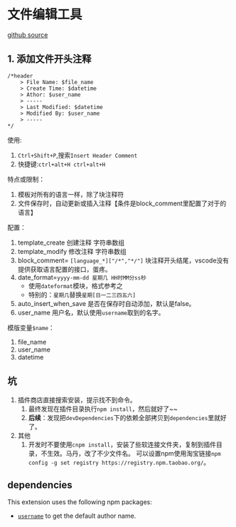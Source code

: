 # 文件编辑工具
[github source](https://github.com/treert/vscode-plugins/tree/master/file-editor-utils)

## 1. 添加文件开头注释
```
/*header
    > File Name: $file_name
    > Create Time: $datetime
    > Athor: $user_name
    > -----
    > Last Modified: $datetime
    > Modified By: $user_name
    > -----
*/
```
使用:
1. `Ctrl+Shift+P`,搜索`Insert Header Comment`
2. 快捷键:`ctrl+alt+H ctrl+alt+H`

特点或限制：
1. 模板对所有的语言一样，除了块注释符
2. 文件保存时，自动更新或插入注释【条件是block_comment里配置了对于的语言】

配置：
1. template_create 创建注释 字符串数组
2. template_modify 修改注释 字符串数组
3. block_comment= `[language_*]["/*","*/"]` 块注释开头结尾，vscode没有提供获取语言配置的接口，蛋疼。
4. date_format=`yyyy-mm-dd 星期几 HH时MM分ss秒`
    - 使用`dateformat`模块，格式参考之
    - 特别的：`星期几`替换`星期[日一二三四五六]`
5. auto_insert_when_save 是否在保存时自动添加，默认是false。
6. user_name 用户名，默认使用`username`取到的名字。

模版变量`$name`：
1. file_name
2. user_name
3. datetime

## 坑
1. 插件商店直接搜索安装，提示找不到命令。
    1. 最终发现在插件目录执行`npm install`，然后就好了~~
    2. **后续**：发现把`devDependencies`下的依赖全部拷贝到`dependencies`里就好了。
2. 其他
    1. 开发时不要使用`cnpm install`，安装了些软连接文件夹，复制到插件目录，不生效。马丹，改了不少文件名。
       可以设置npm使用淘宝链接`npm config -g set registry https://registry.npm.taobao.org/`。

## dependencies

This extension uses the following npm packages:
* [`username`](https://github.com/sindresorhus/username) to get the default author name.


